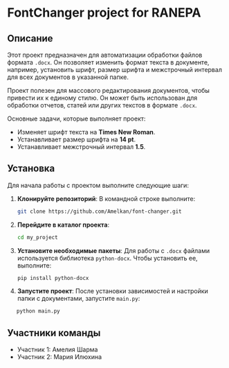 # FontChanger project for RANEPA

## Описание
Этот проект предназначен для автоматизации обработки файлов формата `.docx`. Он позволяет изменить формат текста в документе, например, установить шрифт, размер шрифта и межстрочный интервал для всех документов в указанной папке.

Проект полезен для массового редактирования документов, чтобы привести их к единому стилю. Он может быть использован для обработки отчетов, статей или других текстов в формате `.docx`.

Основные задачи, которые выполняет проект:
- Изменяет шрифт текста на **Times New Roman**.
- Устанавливает размер шрифта на **14 pt**.
- Устанавливает межстрочный интервал **1.5**.

## Установка

Для начала работы с проектом выполните следующие шаги:

1. **Клонируйте репозиторий**:
   В командной строке выполните:
   ```bash
   git clone https://github.com/Amelkan/font-changer.git


2. **Перейдите в каталог проекта**:
    ```bash
   cd my_project


3. **Установите необходимые пакеты**:
Для работы с `.docx` файлами используется библиотека `python-docx`. Чтобы установить ее, выполните:
    ```bash
   pip install python-docx


4. **Запустите проект**:
После установки зависимостей и настройки папки с документами, запустите `main.py`:
```bash
   python main.py
```

## Участники команды
- Участник 1: Амелия Шарма
- Участник 2: Мария Илюхина
